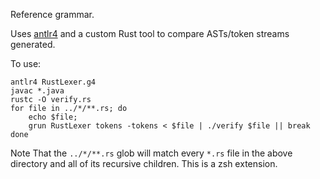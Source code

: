 Reference grammar.

Uses [antlr4](http://www.antlr.org/) and a custom Rust tool to compare
ASTs/token streams generated.

To use:

```
antlr4 RustLexer.g4
javac *.java
rustc -O verify.rs
for file in ../*/**.rs; do
    echo $file;
    grun RustLexer tokens -tokens < $file | ./verify $file || break
done
```

Note That the `../*/**.rs` glob will match every `*.rs` file in the above
directory and all of its recursive children. This is a zsh extension.
